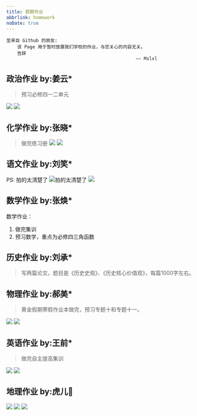 ```yaml
---
title: 假期作业
abbrlink: homework
noDate: true
---
```


```raw
至来自 Github 的朋友:
    该 Page 用于暂时放置我们学校的作业，与您关心的内容无关。
    告辞
                                                —— Mslxl
```
 
## 政治作业 by:姜云*
> 预习必修四一二单元

![](assets/homework/zhengzhi1.jpg)
![](assets/homework/zhengzhi2.jpg)

## 化学作业 by:张晓*

> 做完练习册
![](assets/homework/huaxue1.jpg)
![](assets/homework/huaxue2.jpg)

## 语文作业 by:刘笑*

PS: 拍的太清楚了
![拍的太清楚了](assets/homework/yuwen1.jpg)
![](assets/homework/yuwen2.jpg)

## 数学作业 by:张焕*

数学作业：
1. 做完集训
2. 预习数学，重点为必修四三角函数

## 历史作业 by:刘承*

> 写两篇论文，题目是《历史史观》、《历史核心价值观》，每篇1000字左右。

## 物理作业 by:郝美*

> 黄金假期寒假作业本做完，预习专题十和专题十一。

![](assets/homework/wuli1.jpg)
![](assets/homework/wuli2.jpg)

## 英语作业 by:王前*

> 做完自主提高集训

![](assets/homework/yingyu2.jpg)
![](assets/homework/yingyu1.jpg)

## 地理作业 by:虎儿🐅

![](assets/homework/dili1.jpg)
![](assets/homework/dili2.jpg)
![](assets/homework/dili3.jpg)